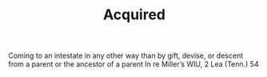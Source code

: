 ---
title: Acquired
letter: A
permalink: "/definitions/acquired.html"
body: Coming to an intestate in any other way than by gift, devise, or descent from
  a parent or the ancestor of a parent In re Miller’s WIU, 2 Lea (Tenn.) 54
published_at: '2018-07-07'
source: Black's Law Dictionary
layout: post
---